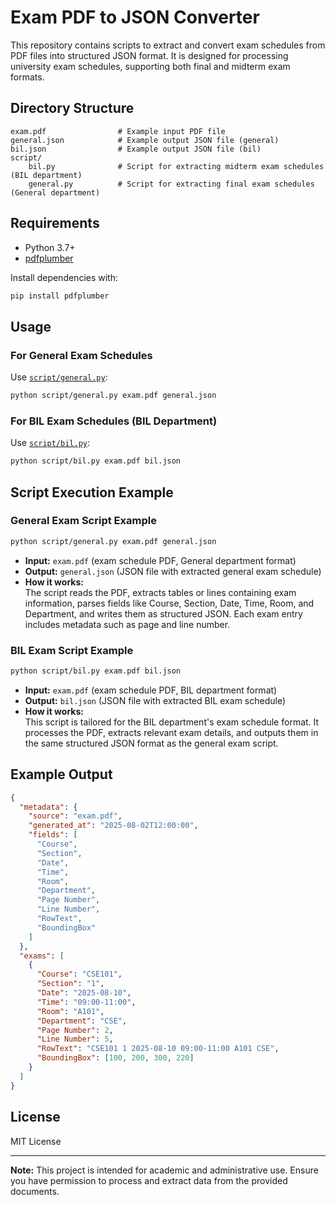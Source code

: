 # Exam PDF to JSON Converter

This repository contains scripts to extract and convert exam schedules from PDF files into structured JSON format. It is designed for processing university exam schedules, supporting both final and midterm exam formats.

## Directory Structure

```
exam.pdf                # Example input PDF file
general.json            # Example output JSON file (general)
bil.json                # Example output JSON file (bil)
script/
    bil.py              # Script for extracting midterm exam schedules (BIL department)
    general.py          # Script for extracting final exam schedules (General department)
```

## Requirements

- Python 3.7+
- [pdfplumber](https://github.com/jsvine/pdfplumber)

Install dependencies with:

```sh
pip install pdfplumber
```

## Usage

### For General Exam Schedules

Use [`script/general.py`](script/general.py):

```sh
python script/general.py exam.pdf general.json
```

### For BIL Exam Schedules (BIL Department)

Use [`script/bil.py`](script/bil.py):

```sh
python script/bil.py exam.pdf bil.json
```

## Script Execution Example

### General Exam Script Example

```sh
python script/general.py exam.pdf general.json
```

- **Input:** `exam.pdf` (exam schedule PDF, General department format)
- **Output:** `general.json` (JSON file with extracted general exam schedule)
- **How it works:**  
  The script reads the PDF, extracts tables or lines containing exam information, parses fields like Course, Section, Date, Time, Room, and Department, and writes them as structured JSON. Each exam entry includes metadata such as page and line number.

### BIL Exam Script Example

```sh
python script/bil.py exam.pdf bil.json
```

- **Input:** `exam.pdf` (exam schedule PDF, BIL department format)
- **Output:** `bil.json` (JSON file with extracted BIL exam schedule)
- **How it works:**  
  This script is tailored for the BIL department's exam schedule format. It processes the PDF, extracts relevant exam details, and outputs them in the same structured JSON format as the general exam script.

## Example Output

```json
{
  "metadata": {
    "source": "exam.pdf",
    "generated_at": "2025-08-02T12:00:00",
    "fields": [
      "Course",
      "Section",
      "Date",
      "Time",
      "Room",
      "Department",
      "Page Number",
      "Line Number",
      "RowText",
      "BoundingBox"
    ]
  },
  "exams": [
    {
      "Course": "CSE101",
      "Section": "1",
      "Date": "2025-08-10",
      "Time": "09:00-11:00",
      "Room": "A101",
      "Department": "CSE",
      "Page Number": 2,
      "Line Number": 5,
      "RowText": "CSE101 1 2025-08-10 09:00-11:00 A101 CSE",
      "BoundingBox": [100, 200, 300, 220]
    }
  ]
}
```

## License

MIT License

---

**Note:** This project is intended for academic and administrative use. Ensure you have permission to process and extract data from the provided documents.
